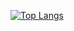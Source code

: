 [![Top Langs](https://github-readme-stats.vercel.app/api/top-langs/?username=kulia26&layout=compact&theme=radical)](https://github.com/anuraghazra/github-readme-stats)
